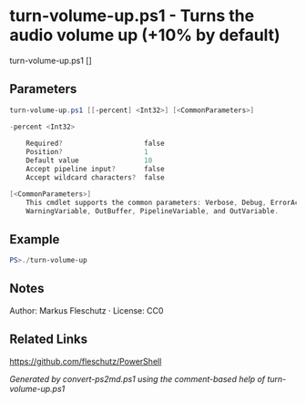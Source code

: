 # turn-volume-up.ps1 - Turns the audio volume up (+10% by default)

turn-volume-up.ps1 [<percent>]

## Parameters
```powershell
turn-volume-up.ps1 [[-percent] <Int32>] [<CommonParameters>]

-percent <Int32>
    
    Required?                    false
    Position?                    1
    Default value                10
    Accept pipeline input?       false
    Accept wildcard characters?  false

[<CommonParameters>]
    This cmdlet supports the common parameters: Verbose, Debug, ErrorAction, ErrorVariable, WarningAction, 
    WarningVariable, OutBuffer, PipelineVariable, and OutVariable.
```

## Example
```powershell
PS>./turn-volume-up
```


## Notes
Author:  Markus Fleschutz · License: CC0

## Related Links
https://github.com/fleschutz/PowerShell

*Generated by convert-ps2md.ps1 using the comment-based help of turn-volume-up.ps1*
